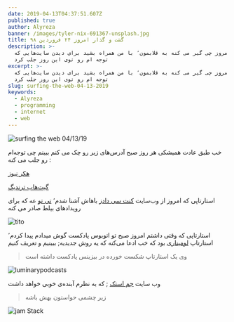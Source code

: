 ```yaml
---
date: 2019-04-13T04:37:51.607Z
published: true
author: Alyreza
banner: /images/tyler-nix-691367-unsplash.jpg
title: گشت و گذار امروز ۲۴ فروردین ۹۸
description: >-
  ببینیم امروز چی گیر می کنه به قلابمون٬ با من همراه بشید برای دیدن سایت‌هایی که
  توجه ام رو توی این روز جلب کرد
excerpt: >-
  ببینیم امروز چی گیر می کنه به قلابمون٬ با من همراه بشید برای دیدن سایت‌هایی که
  توجه ام رو توی این روز جلب کرد
slug: surfing-the-web-04-13-2019
keywords:
  - Alyreza
  - programming
  - internet
  - web
---
```

![surfing the web 04/13/19](/images/catherine-heath-1309997-unsplash.jpg "surfing the web 04/13/19")

خب طبق عادت همیشکی هر روز صبح آدرس‌های زیر رو چک می کنم ببینم چی توجه‌ام رو جلب می کنه :

[هکر نیوز](https://news.ycombinator.com/from?site=github.com)

[گیت‌هاب ترندیگ](https://github.com/trending)

استارتاپی که امروز از وب‌سایت [کنت سی دادز](https://kentcdodds.com/workshops/hooks#register) باهاش آشنا شدم٬ [تی تو](https://ti.to/home) عه که برای رویدادهای بیلط صادر می کنه 

![tito](/images/screenshot_2019-04-13-tito-simple-powerful-event-software.png "tito")

استارتاپی که وقتی داشتم امروز صبح تو اتوبوس پادکست گوش میدادم پیدا کردم٬ استارتاپ [لومیناری](https://luminarypodcasts.com/) بود که خب ادعا می‌کنه که یه روش جدیدیه‌; ببینیم و تعریف کنیم

> وی یک استارتاپ شکست خورده در بیزینس پادکست داشته است

![luminarypodcasts](/images/screenshot_2019-04-13-luminary-a-new-way-to-podcast.png "luminarypodcasts")

وب سایت [جم استک](https://jamstack.org/) ; که به نظرم آبنده‌ی خوبی خواهد داشت

> زیر چشمی حواستون بهش باشه

![jam Stack](/images/screenshot_2019-04-13-jamstack-javascript-apis-and-markup.png "jam Stack")
